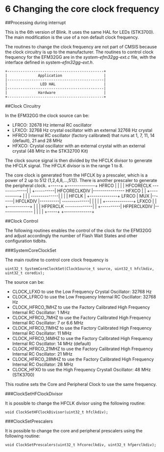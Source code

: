 6 Changing the core clock frequency
===================================


##Processing during interrupt

This is the 6th version of Blink. It uses the same HAL for LEDs (STK3700). The main modification is the use of a non default clock frequency.

The routines to change the clock frequency are not part of CMSIS because the clock circuitry is up to the manufacturer. The routines to control clock frequency for the EFM32GG are in the *system-efm32gg-ext.c* file, with the interface defined in system-*efm32gg-ext.h*.

    +--------------------------------------------+
    |              Application                   |
    |--------------------------------------------|
    |               LED HAL                      |
    |--------------------------------------------|
    |              Hardware                      |
    +--------------------------------------------+


##Clock Circuitry

In the EFM32GG the clock source can be:

-   LFRCO: 32678 Hz internal RC oscillator
-   LFXCO: 32768 Hz crystal oscillator with an external 32768 Hz crystal
-   HFRCO Internal RC oscillator (factory calibrated) that runs at 1, 7, 11, 14 (default), 21 and 28 MHz
-   HFXCO: Crystal oscillator with an external crystal with an external crystal (48 MHz in the STK32700 Kit)

The clock source signal is then divided by the HFCLK divisor to generate the HFCLK signal. The HFCLK divisor is in the range 1 to 8.

The core clock is generated from the HFCLK by a prescaler, which is a power of 2 up to 512 (1,2,4,8,...,512). There is another prescaler to generate the peripheral clock.
                  +-----+                                         +--------------+
    HFRCO         |     |                                         |              |        HFCORECLK
    --------------|     |                              +----------| HFCORECLKDIV |----------------
    HFXCO         |     |       +-----------+          |          |              |
    --------------|     |       |           |  HFCLK   |          +--------------+
    LFRCO         | MUX |-------|  HFCLKDIV |----------|
    --------------|     |       |           |          |          +--------------+
    LFXCO         |     |       +-----------+          |          |              |        HFPERCLK
    --------------|     |                              +----------| HFPERCLKDIV  |----------------
                  |     |                                         |              |
                  +-----+                                         +--------------+


##Clock Control

The following routines enables the control of the clock for the EFM32GG and adjust accordingly the number of Flash Wait States and other configuration tidbits.

###SystemCoreClockSet

The main routine to control core clock frequency is

    uint32_t SystemCoreClockSet(ClockSource_t source, uint32_t hfclkdiv, uint32_t corediv);

The source can be:

-   CLOCK_LFXO to use the Low Frequency Crystal Oscillator: 32768 Hz
-   CLOCK_LFRCO to use the Low Frequency Internal RC Oscillator: 32768 Hz
-   CLOCK_HFRCO_1MHZ to use the Factory Calibrated High Frequency Internal RC Oscillator: 1 MHz
-   CLOCK_HFRCO_7MHZ to use the Factory Calibrated High Frequency Internal RC Oscillator: 7 or 6.6 MHz
-   CLOCK_HFRCO_11MHZ to use the Factory Calibrated High Frequency Internal RC Oscillator: 11 MHz
-   CLOCK_HFRCO_14MHZ to use the Factory Calibrated High Frequency Internal RC Oscillator: 14 MHz (default)
-   CLOCK_HFRCO_21MHZ to use the Factory Calibrated High Frequency Internal RC Oscillator: 21 MHz
-   CLOCK_HFRCO_28MHZ to use the Factory Calibrated High Frequency Internal RC Oscillator: 28 MHz
-   CLOCK_HFXO to use the High Frequency Crystall Oscillator: 48 MHz (STK3700)

This routine sets the Core and Peripheral Clock to use the same frequency.

###ClockSetHFClockDivisor

It is possible to change the HFCLK divisor using the following routine:

    void ClockSetHFClockDivisor(uint32_t hfclkdiv);

###ClockSetPrescalers

It is possible to change the core and peripheral prescalers using the following routine:

    void ClockSetPrescalers(uint32_t hfcoreclkdiv, uint32_t hfperclkdiv);
